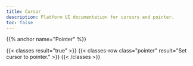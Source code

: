 ```yaml
---
title: Cursor
description: Platform UI documentation for cursors and pointer.
toc: false
---
```

{{% anchor name="Pointer" %}}

{{< classes result="true" >}}
{{< classes-row class="pointer" result="Set cursor to pointer." >}}
{{< /classes >}}

